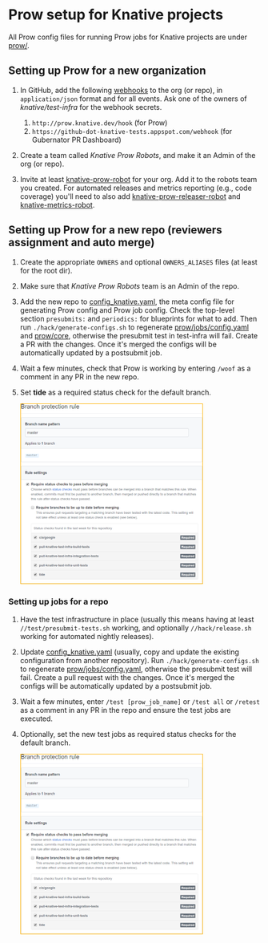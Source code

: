 # Prow setup for Knative projects

All Prow config files for running Prow jobs for Knative projects are under
[prow/](../prow).

## Setting up Prow for a new organization

1. In GitHub, add the following
   [webhooks](https://developer.github.com/webhooks/) to the org (or repo), in
   `application/json` format and for all events. Ask one of the owners of
   _knative/test-infra_ for the webhook secrets.

   1. `http://prow.knative.dev/hook` (for Prow)
   1. `https://github-dot-knative-tests.appspot.com/webhook` (for Gubernator PR
      Dashboard)

1. Create a team called _Knative Prow Robots_, and make it an Admin of the org
   (or repo).

1. Invite at least [knative-prow-robot](https://github.com/knative-prow-robot)
   for your org. Add it to the robots team you created. For automated releases
   and metrics reporting (e.g., code coverage) you'll need to also add
   [knative-prow-releaser-robot](https://github.com/knative-prow-releaser-robot)
   and [knative-metrics-robot](https://github.com/knative-metrics-robot).

## Setting up Prow for a new repo (reviewers assignment and auto merge)

1. Create the appropriate `OWNERS` and optional `OWNERS_ALIASES` files (at least
   for the root dir).

1. Make sure that _Knative Prow Robots_ team is an Admin of the repo.

1. Add the new repo to
   [config_knative.yaml](../prow/config_knative.yaml), the meta
   config file for generating Prow config and Prow job config. Check the
   top-level section `presubmits:` and `periodics:` for blueprints for what to
   add. Then run `./hack/generate-configs.sh` to regenerate
   [prow/jobs/config.yaml](../prow/jobs/config.yaml) and
   [prow/core](../prow/core), otherwise the presubmit
   test in test-infra will fail. Create a PR with the changes. Once it's merged
   the configs will be automatically updated by a postsubmit job.

2. Wait a few minutes, check that Prow is working by entering `/woof` as a
   comment in any PR in the new repo.

3. Set **tide** as a required status check for the default branch.

   ![Branch Checks](branch_checks.png)

### Setting up jobs for a repo

1. Have the test infrastructure in place (usually this means having at least
   `//test/presubmit-tests.sh` working, and optionally `//hack/release.sh`
   working for automated nightly releases).

2. Update [config_knative.yaml](../prow/config_knative.yaml)
   (usually, copy and update the existing configuration from another
   repository). Run `./hack/generate-configs.sh` to regenerate
   [prow/jobs/config.yaml](../prow/jobs/config.yaml),
   otherwise the presubmit test will fail. Create a pull request with the
   changes. Once it's merged the configs will be automatically updated by a
   postsubmit job.

3. Wait a few minutes, enter `/test [prow_job_name]` or `/test all` or `/retest`
   as a comment in any PR in the repo and ensure the test jobs are executed.

4. Optionally, set the new test jobs as required status checks for the default
   branch.

   ![Branch Checks](branch_checks.png)
